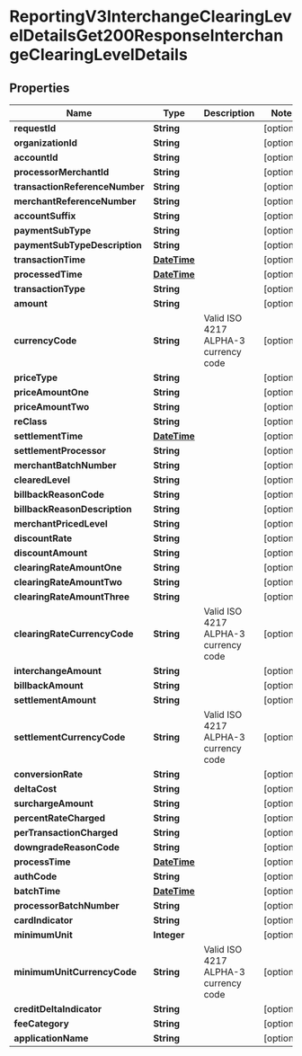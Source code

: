 
# ReportingV3InterchangeClearingLevelDetailsGet200ResponseInterchangeClearingLevelDetails

## Properties
Name | Type | Description | Notes
------------ | ------------- | ------------- | -------------
**requestId** | **String** |  |  [optional]
**organizationId** | **String** |  |  [optional]
**accountId** | **String** |  |  [optional]
**processorMerchantId** | **String** |  |  [optional]
**transactionReferenceNumber** | **String** |  |  [optional]
**merchantReferenceNumber** | **String** |  |  [optional]
**accountSuffix** | **String** |  |  [optional]
**paymentSubType** | **String** |  |  [optional]
**paymentSubTypeDescription** | **String** |  |  [optional]
**transactionTime** | [**DateTime**](DateTime.md) |  |  [optional]
**processedTime** | [**DateTime**](DateTime.md) |  |  [optional]
**transactionType** | **String** |  |  [optional]
**amount** | **String** |  |  [optional]
**currencyCode** | **String** | Valid ISO 4217 ALPHA-3 currency code |  [optional]
**priceType** | **String** |  |  [optional]
**priceAmountOne** | **String** |  |  [optional]
**priceAmountTwo** | **String** |  |  [optional]
**reClass** | **String** |  |  [optional]
**settlementTime** | [**DateTime**](DateTime.md) |  |  [optional]
**settlementProcessor** | **String** |  |  [optional]
**merchantBatchNumber** | **String** |  |  [optional]
**clearedLevel** | **String** |  |  [optional]
**billbackReasonCode** | **String** |  |  [optional]
**billbackReasonDescription** | **String** |  |  [optional]
**merchantPricedLevel** | **String** |  |  [optional]
**discountRate** | **String** |  |  [optional]
**discountAmount** | **String** |  |  [optional]
**clearingRateAmountOne** | **String** |  |  [optional]
**clearingRateAmountTwo** | **String** |  |  [optional]
**clearingRateAmountThree** | **String** |  |  [optional]
**clearingRateCurrencyCode** | **String** | Valid ISO 4217 ALPHA-3 currency code |  [optional]
**interchangeAmount** | **String** |  |  [optional]
**billbackAmount** | **String** |  |  [optional]
**settlementAmount** | **String** |  |  [optional]
**settlementCurrencyCode** | **String** | Valid ISO 4217 ALPHA-3 currency code |  [optional]
**conversionRate** | **String** |  |  [optional]
**deltaCost** | **String** |  |  [optional]
**surchargeAmount** | **String** |  |  [optional]
**percentRateCharged** | **String** |  |  [optional]
**perTransactionCharged** | **String** |  |  [optional]
**downgradeReasonCode** | **String** |  |  [optional]
**processTime** | [**DateTime**](DateTime.md) |  |  [optional]
**authCode** | **String** |  |  [optional]
**batchTime** | [**DateTime**](DateTime.md) |  |  [optional]
**processorBatchNumber** | **String** |  |  [optional]
**cardIndicator** | **String** |  |  [optional]
**minimumUnit** | **Integer** |  |  [optional]
**minimumUnitCurrencyCode** | **String** | Valid ISO 4217 ALPHA-3 currency code |  [optional]
**creditDeltaIndicator** | **String** |  |  [optional]
**feeCategory** | **String** |  |  [optional]
**applicationName** | **String** |  |  [optional]



